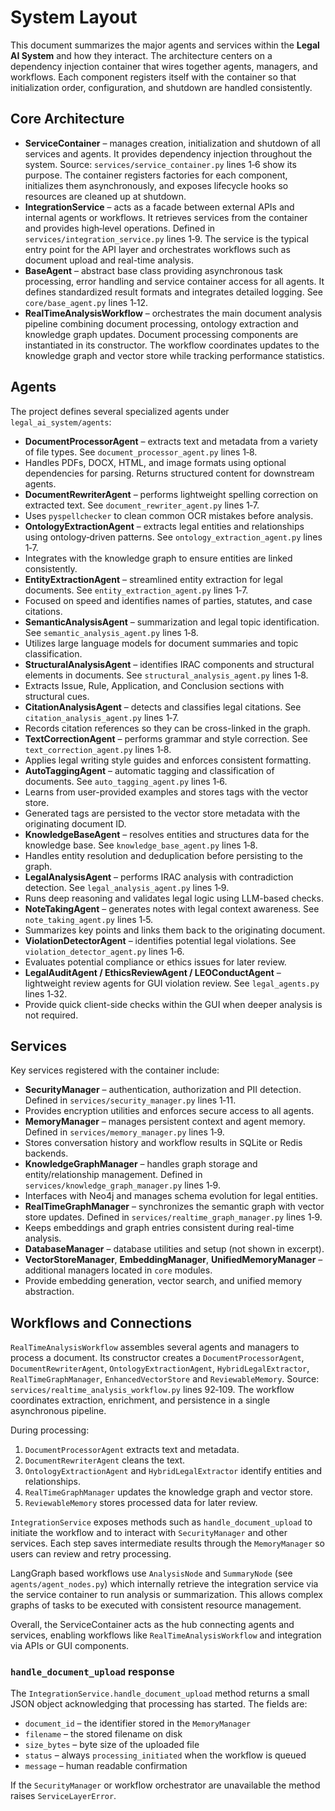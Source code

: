 # System Layout

This document summarizes the major agents and services within the **Legal AI System** and how they interact.  The architecture centers on a dependency injection container that wires together agents, managers, and workflows.  Each component registers itself with the container so that initialization order, configuration, and shutdown are handled consistently.

## Core Architecture

- **ServiceContainer** – manages creation, initialization and shutdown of all services and agents.  It provides dependency injection throughout the system.  Source: `services/service_container.py` lines 1‑6 show its purpose.  The container registers factories for each component, initializes them asynchronously, and exposes lifecycle hooks so resources are cleaned up at shutdown.
- **IntegrationService** – acts as a facade between external APIs and internal agents or workflows.  It retrieves services from the container and provides high‑level operations.  Defined in `services/integration_service.py` lines 1‑9.  The service is the typical entry point for the API layer and orchestrates workflows such as document upload and real-time analysis.
- **BaseAgent** – abstract base class providing asynchronous task processing, error handling and service container access for all agents.  It defines standardized result formats and integrates detailed logging.  See `core/base_agent.py` lines 1‑12.
- **RealTimeAnalysisWorkflow** – orchestrates the main document analysis pipeline combining document processing, ontology extraction and knowledge graph updates.  Document processing components are instantiated in its constructor.  The workflow coordinates updates to the knowledge graph and vector store while tracking performance statistics.

## Agents

The project defines several specialized agents under `legal_ai_system/agents`:

- **DocumentProcessorAgent** – extracts text and metadata from a variety of file types.  See `document_processor_agent.py` lines 1‑8.
- Handles PDFs, DOCX, HTML, and image formats using optional dependencies for parsing.  Returns structured content for downstream agents.
- **DocumentRewriterAgent** – performs lightweight spelling correction on extracted text.  See `document_rewriter_agent.py` lines 1‑7.
- Uses `pyspellchecker` to clean common OCR mistakes before analysis.
- **OntologyExtractionAgent** – extracts legal entities and relationships using ontology‑driven patterns.  See `ontology_extraction_agent.py` lines 1‑7.
- Integrates with the knowledge graph to ensure entities are linked consistently.
- **EntityExtractionAgent** – streamlined entity extraction for legal documents.  See `entity_extraction_agent.py` lines 1‑7.
- Focused on speed and identifies names of parties, statutes, and case citations.
- **SemanticAnalysisAgent** – summarization and legal topic identification.  See `semantic_analysis_agent.py` lines 1‑8.
- Utilizes large language models for document summaries and topic classification.
- **StructuralAnalysisAgent** – identifies IRAC components and structural elements in documents.  See `structural_analysis_agent.py` lines 1‑8.
- Extracts Issue, Rule, Application, and Conclusion sections with structural cues.
- **CitationAnalysisAgent** – detects and classifies legal citations.  See `citation_analysis_agent.py` lines 1‑7.
- Records citation references so they can be cross-linked in the graph.
- **TextCorrectionAgent** – performs grammar and style correction.  See `text_correction_agent.py` lines 1‑8.
- Applies legal writing style guides and enforces consistent formatting.
- **AutoTaggingAgent** – automatic tagging and classification of documents.  See `auto_tagging_agent.py` lines 1‑6.
- Learns from user-provided examples and stores tags with the vector store.
- Generated tags are persisted to the vector store metadata with the originating document ID.
- **KnowledgeBaseAgent** – resolves entities and structures data for the knowledge base.  See `knowledge_base_agent.py` lines 1‑8.
- Handles entity resolution and deduplication before persisting to the graph.
- **LegalAnalysisAgent** – performs IRAC analysis with contradiction detection.  See `legal_analysis_agent.py` lines 1‑9.
- Runs deep reasoning and validates legal logic using LLM-based checks.
- **NoteTakingAgent** – generates notes with legal context awareness.  See `note_taking_agent.py` lines 1‑5.
- Summarizes key points and links them back to the originating document.
- **ViolationDetectorAgent** – identifies potential legal violations.  See `violation_detector_agent.py` lines 1‑6.
- Evaluates potential compliance or ethics issues for later review.
- **LegalAuditAgent / EthicsReviewAgent / LEOConductAgent** – lightweight review agents for GUI violation review.  See `legal_agents.py` lines 1‑32.
- Provide quick client-side checks within the GUI when deeper analysis is not required.

## Services

Key services registered with the container include:

- **SecurityManager** – authentication, authorization and PII detection.  Defined in `services/security_manager.py` lines 1‑11.
- Provides encryption utilities and enforces secure access to all agents.
- **MemoryManager** – manages persistent context and agent memory.  Defined in `services/memory_manager.py` lines 1‑9.
- Stores conversation history and workflow results in SQLite or Redis backends.
- **KnowledgeGraphManager** – handles graph storage and entity/relationship management.  Defined in `services/knowledge_graph_manager.py` lines 1‑9.
- Interfaces with Neo4j and manages schema evolution for legal entities.
- **RealTimeGraphManager** – synchronizes the semantic graph with vector store updates.  Defined in `services/realtime_graph_manager.py` lines 1‑9.
- Keeps embeddings and graph entries consistent during real-time analysis.
- **DatabaseManager** – database utilities and setup (not shown in excerpt).
- **VectorStoreManager**, **EmbeddingManager**, **UnifiedMemoryManager** – additional managers located in `core` modules.
- Provide embedding generation, vector search, and unified memory abstraction.

## Workflows and Connections

`RealTimeAnalysisWorkflow` assembles several agents and managers to process a document.  Its constructor creates a `DocumentProcessorAgent`, `DocumentRewriterAgent`, `OntologyExtractionAgent`, `HybridLegalExtractor`, `RealTimeGraphManager`, `EnhancedVectorStore` and `ReviewableMemory`.  Source: `services/realtime_analysis_workflow.py` lines 92‑109.  The workflow coordinates extraction, enrichment, and persistence in a single asynchronous pipeline.

During processing:

1. `DocumentProcessorAgent` extracts text and metadata.
2. `DocumentRewriterAgent` cleans the text.
3. `OntologyExtractionAgent` and `HybridLegalExtractor` identify entities and relationships.
4. `RealTimeGraphManager` updates the knowledge graph and vector store.
5. `ReviewableMemory` stores processed data for later review.

`IntegrationService` exposes methods such as `handle_document_upload` to initiate the workflow and to interact with `SecurityManager` and other services.  Each step saves intermediate results through the `MemoryManager` so users can review and retry processing.

LangGraph based workflows use `AnalysisNode` and `SummaryNode` (see `agents/agent_nodes.py`) which internally retrieve the integration service via the service container to run analysis or summarization.  This allows complex graphs of tasks to be executed with consistent resource management.

Overall, the ServiceContainer acts as the hub connecting agents and services, enabling workflows like `RealTimeAnalysisWorkflow` and integration via APIs or GUI components.

### `handle_document_upload` response

The `IntegrationService.handle_document_upload` method returns a small JSON
object acknowledging that processing has started.  The fields are:

- `document_id` – the identifier stored in the `MemoryManager`
- `filename` – the stored filename on disk
- `size_bytes` – byte size of the uploaded file
- `status` – always `processing_initiated` when the workflow is queued
- `message` – human readable confirmation

If the `SecurityManager` or workflow orchestrator are unavailable the method
raises `ServiceLayerError`.
